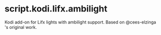 # script.kodi.lifx.ambilight
Kodi add-on for Lifx lights with ambilight support. Based on @cees-elzinga 's original work.
